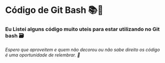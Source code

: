 #  Código de Git Bash :books::green_book:

### Eu Listei alguns código muito uteis para estar utilizando no Git bash :card_file_box:

###### Espero que aproveitem e quem não decorou ou não sabe direito os código é uma oportunidade de relembrar. :closed_book:






